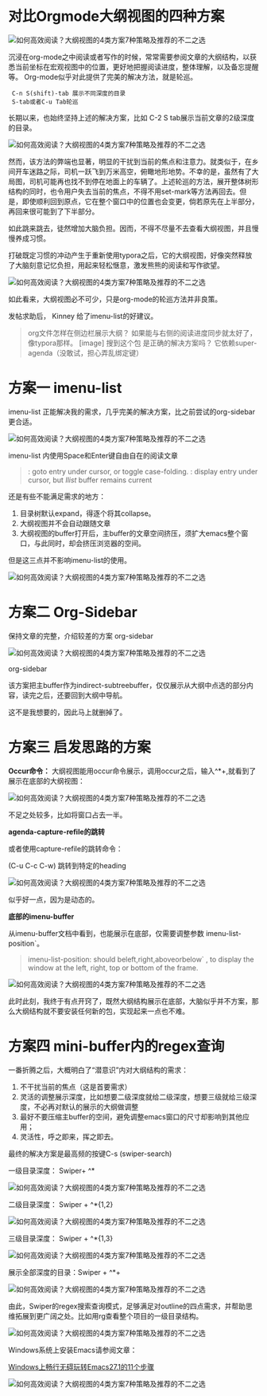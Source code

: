 # 对比Orgmode大纲视图的四种方案

![如何高效阅读？大纲视图的4类方案7种策略及推荐的不二之选](images/12ed4f7e-d97e-4303-9354-e14b84f609bd)



沉浸在org-mode之中阅读或者写作的时候，常常需要参阅文章的大纲结构，以获悉当前坐标在宏观视图中的位置，更好地把握阅读进度，整体理解，以及备忘提醒等。
Org-mode似乎对此提供了完美的解决方法，就是轮巡。

```
 C-n S(shift)-tab 展示不同深度的目录
 S-tab或者C-u Tab轮巡
```

长期以来，也始终坚持上述的解决方案，比如 C-2 S tab展示当前文章的2级深度的目录。

![如何高效阅读？大纲视图的4类方案7种策略及推荐的不二之选](images/98951790c26348a1b8734d8362a02dcc)



然而，该方法的弊端也显著，明显的干扰到当前的焦点和注意力。就类似于，在乡间开车迷路之际，司机一跃飞到万米高空，俯瞰地形地势。不幸的是，虽然有了大局图，司机可能再也找不到停在地面上的车辆了。上述轮巡的方法，展开整体树形结构的同时，也令用户失去当前的焦点，不得不用set-mark等方法再回去。但是，即使顺利回到原点，它在整个窗口中的位置也会变更，倘若原先在上半部分，再回来很可能到了下半部分。

如此跳来跳去，徒然增加大脑负担。因而，不得不尽量不去查看大纲视图，并且慢慢养成习惯。

打破既定习惯的冲动产生于重新使用typora之后，它的大纲视图，好像突然释放了大脑刻意记忆负担，用起来轻松惬意，激发熊熊的阅读和写作欲望。

![如何高效阅读？大纲视图的4类方案7种策略及推荐的不二之选](images/5156530389bd4b2b8ce878d42fddf2d1)



如此看来，大纲视图必不可少，只是org-mode的轮巡方法并非良策。

发帖求助后， Kinney 给了imenu-list的好建议。

> org文件怎样在侧边栏展示大纲？ 如果能与右侧的阅读进度同步就太好了，像typora那样。 [image] 搜到这个包 是正确的解决方案吗？ 它依赖super-agenda（没敢试，担心弄乱绑定键）

# 方案一 imenu-list

imenu-list 正能解决我的需求，几乎完美的解决方案，比之前尝试的org-sidebar更合适。

![如何高效阅读？大纲视图的4类方案7种策略及推荐的不二之选](images/6c2130d85bfa47e3ba1c58a090b4e1bb)



imenu-list 内使用Space和Enter键自由自在的阅读文章

> <enter> : goto entry under cursor, or toggle case-folding. <space> : display entry under cursor, but *Ilist* buffer remains current

还是有些不能满足需求的地方：

1. 目录树默认expand，得逐个将其collapse。
2. 大纲视图并不会自动跟随文章
3. 大纲视图的buffer打开后，主buffer的文章空间挤压，须扩大emacs整个窗口，与此同时，却会挤压浏览器的空间。

但是这三点并不影响imenu-list的使用。

![如何高效阅读？大纲视图的4类方案7种策略及推荐的不二之选](images/807ea902-ee95-4fa0-9896-985b0e06b886)



# 方案二 Org-Sidebar

保持文章的完整，介绍较差的方案 org-sidebar

![如何高效阅读？大纲视图的4类方案7种策略及推荐的不二之选](images/7781d5410e3a44f7a8646f43d0c7e070)

org-sidebar

该方案把主buffer作为indirect-subtreebuffer，仅仅展示从大纲中点选的部分内容，读完之后，还要回到大纲中导航。

这不是我想要的，因此马上就删掉了。

# 方案三 启发思路的方案

**Occur命令：**
大纲视图能用occur命令展示，调用occur之后，输入^*+,就看到了展示在底部的大纲视图：

![如何高效阅读？大纲视图的4类方案7种策略及推荐的不二之选](images/89baf7facf4e429d958d71b19e61dc30)



不足之处较多，比如将窗口占去一半。

**agenda-capture-refile的跳转**

或者使用capture-refile的跳转命令：

(C-u C-c C-w) 跳转到特定的heading

![如何高效阅读？大纲视图的4类方案7种策略及推荐的不二之选](images/97ae153bc8704654973226cae2f843a9)



似乎好一点，因为是动态的。

**底部的imenu-buffer**

从imenu-buffer文档中看到，也能展示在底部，仅需要调整参数 imenu-list-position`。

> imenu-list-position: should beleft,right,aboveorbelow` , to display the window at the left, right, top or bottom of the frame.

![如何高效阅读？大纲视图的4类方案7种策略及推荐的不二之选](images/bac97554d24545bbb0959a787c647b52)



此时此刻，我终于有点开窍了，既然大纲结构展示在底部，大脑似乎并不方案，那么大纲结构就不要安装任何新的包，实现起来一点也不难。

# 方案四 mini-buffer内的regex查询

一番折腾之后，大概明白了“潜意识”内对大纲结构的需求：

1. 不干扰当前的焦点（这是首要需求）
2. 灵活的调整展示深度，比如想要二级深度就给二级深度，想要三级就给三级深度，不必再对默认的展示的大纲做调整
3. 最好不要压缩主buffer的空间，避免调整emacs窗口的尺寸却影响到其他应用；
4. 灵活性，呼之即来，挥之即去。

最终的解决方案是最高频的按键C-s (swiper-search)

一级目录深度： Swiper+ ^*

![如何高效阅读？大纲视图的4类方案7种策略及推荐的不二之选](images/6a611fbb82874b2fb3f1187a7764a2f9)



二级目录深度： Swiper + ^*{1,2}

![如何高效阅读？大纲视图的4类方案7种策略及推荐的不二之选](images/a2243feac0534fe9ac9a54e089f02761)



三级目录深度： Swiper + ^*{1,3}

![如何高效阅读？大纲视图的4类方案7种策略及推荐的不二之选](images/daed1961e3ad4b1cb1d08d3b39cbf589)



展示全部深度的目录：Swiper + ^*+

![如何高效阅读？大纲视图的4类方案7种策略及推荐的不二之选](images/59982739c2fc499284b016853eab28aa)



由此，Swiper的regex搜索查询模式，足够满足对outline的四点需求，并帮助思维拓展到更广阔之处。比如用rg查看整个项目的一级目录结构。

![如何高效阅读？大纲视图的4类方案7种策略及推荐的不二之选](images/0fa7970c38c24feb91ba4537f0ee4cac)



Windows系统上安装Emacs请参阅文章：

[Windows上畅行无碍玩转Emacs27.1的11个步骤](https://www.toutiao.com/i6866658531920052739/?group_id=6866658531920052739	)

![如何高效阅读？大纲视图的4类方案7种策略及推荐的不二之选](images/4f81e10a-db41-4a31-ab2b-bc7e5db42ea3)
